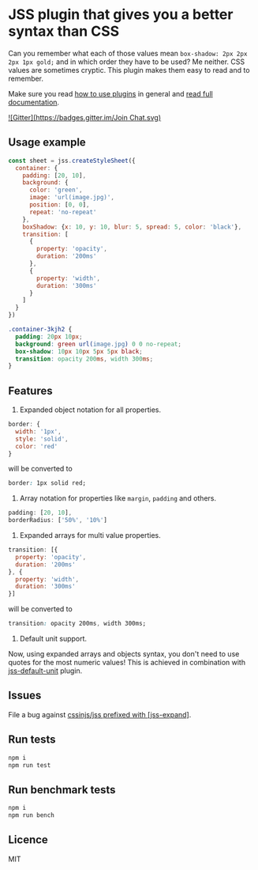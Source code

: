 # JSS plugin that gives you a better syntax than CSS

Can you remember what each of those values mean `box-shadow: 2px 2px 2px 1px gold;` and in which order they have to be used? Me neither. CSS values are sometimes cryptic. This plugin makes them easy to read and to remember.

Make sure you read [how to use
plugins](https://github.com/cssinjs/jss/blob/master/docs/setup.md#setup-with-plugins)
in general and [read full documentation](https://github.com/cssinjs/jss-expand/blob/master/docs/index.md).

[![Gitter](https://badges.gitter.im/Join Chat.svg)](https://gitter.im/cssinjs/lobby)

## Usage example
```javascript
const sheet = jss.createStyleSheet({
  container: {
    padding: [20, 10],
    background: {
      color: 'green',
      image: 'url(image.jpg)',
      position: [0, 0],
      repeat: 'no-repeat'
    },
    boxShadow: {x: 10, y: 10, blur: 5, spread: 5, color: 'black'},
    transition: [
      {
        property: 'opacity',
        duration: '200ms'
      },
      {
        property: 'width',
        duration: '300ms'
      }
    ]
  }
})
```
```css
.container-3kjh2 {
  padding: 20px 10px;
  background: green url(image.jpg) 0 0 no-repeat;
  box-shadow: 10px 10px 5px 5px black;
  transition: opacity 200ms, width 300ms;
}
```
## Features

1. Expanded object notation for all properties.

  ```javascript
  border: {
    width: '1px',
    style: 'solid',
    color: 'red'
  }
  ```

  will be converted to

  ```css
  border: 1px solid red;
  ```

1. Array notation for properties like `margin`, `padding` and others.

  ```javascript
  padding: [20, 10],
  borderRadius: ['50%', '10%']
  ```

1. Expanded arrays for multi value properties.

  ```javascript
  transition: [{
    property: 'opacity',
    duration: '200ms'
  }, {
    property: 'width',
    duration: '300ms'
  }]
  ```
  will be converted to

  ```css
  transition: opacity 200ms, width 300ms;
  ```
  
1. Default unit support.

Now, using expanded arrays and objects syntax, you don't need to use quotes for the most numeric values! This is achieved in combination with [jss-default-unit](https://github.com/cssinjs/jss-default-unit) plugin.

## Issues

File a bug against [cssinjs/jss prefixed with \[jss-expand\]](https://github.com/cssinjs/jss/issues/new?title=[jss-expand]%20).


## Run tests
```bash
npm i
npm run test
```


## Run benchmark tests
```bash
npm i
npm run bench
```

## Licence
MIT
